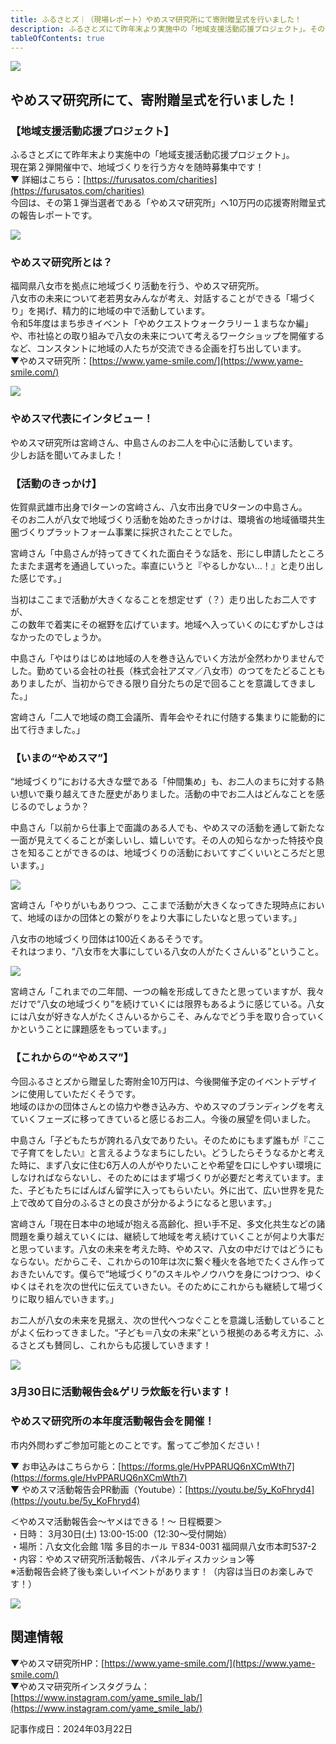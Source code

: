 ```yaml
---
title: ふるさとズ｜（現場レポート）やめスマ研究所にて寄附贈呈式を行いました！
description: ふるさとズにて昨年末より実施中の「地域支援活動応援プロジェクト」。その第１弾当選者である「やめスマ研究所」へ10万円の応援寄附贈呈式の報告レポートです。
tableOfContents: true
---
```






![](../../../assets/images/info_240322-support-pj01-02-01.webp)

## やめスマ研究所にて、寄附贈呈式を行いました！  



### 【地域支援活動応援プロジェクト】

ふるさとズにて昨年末より実施中の「地域支援活動応援プロジェクト」。  
現在第２弾開催中で、地域づくりを行う方々を随時募集中です！  
▼ 詳細はこちら：[https://furusatos.com/charities](https://furusatos.com/charities)  
今回は、その第１弾当選者である「やめスマ研究所」へ10万円の応援寄附贈呈式の報告レポートです。




![](../../../assets/images/info_240322-support-pj01-02-02.webp)

### やめスマ研究所とは？

福岡県八女市を拠点に地域づくり活動を行う、やめスマ研究所。  
八女市の未来について老若男女みんなが考え、対話することができる「場づくり」を掲げ、精力的に地域の中で活動しています。  
令和5年度はまち歩きイベント「やめクエストウォークラリー１まちなか編」や、市社協との取り組みで八女の未来について考えるワークショップを開催するなど、コンスタントに地域の人たちが交流できる企画を打ち出しています。  
▼やめスマ研究所：[https://www.yame-smile.com/](https://www.yame-smile.com/)



![](../../../assets/images/info_240322-support-pj01-02-03.webp)

### やめスマ代表にインタビュー！

やめスマ研究所は宮﨑さん、中島さんのお二人を中心に活動しています。  
少しお話を聞いてみました！

### 【活動のきっかけ】

佐賀県武雄市出身でIターンの宮﨑さん、八女市出身でUターンの中島さん。  
そのお二人が八女で地域づくり活動を始めたきっかけは、環境省の地域循環共生圏づくりプラットフォーム事業に採択されたことでした。


宮﨑さん「中島さんが持ってきてくれた面白そうな話を、形にし申請したところたまたま選考を通過していった。率直にいうと『やるしかない…！』と走り出した感じです。」

当初はここまで活動が大きくなることを想定せず（？）走り出したお二人ですが、  
この数年で着実にその裾野を広げています。地域へ入っていくのにむずかしさはなかったのでしょうか。

中島さん「やはりはじめは地域の人を巻き込んでいく方法が全然わかりませんでした。勤めている会社の社長（株式会社アズマ／八女市）のつてをたどることもありましたが、当初からできる限り自分たちの足で回ることを意識してきました。」

宮﨑さん「二人で地域の商工会議所、青年会やそれに付随する集まりに能動的に出て行きました。」



### 【いまの“やめスマ”】

“地域づくり”における大きな壁である「仲間集め」も、お二人のまちに対する熱い想いで乗り越えてきた歴史がありました。活動の中でお二人はどんなことを感じるのでしょうか？


中島さん「以前から仕事上で面識のある人でも、やめスマの活動を通して新たな一面が見えてくることが楽しいし、嬉しいです。その人の知らなかった特技や良さを知ることができるのは、地域づくりの活動においてすごくいいところだと思います。」




![](../../../assets/images/info_240322-support-pj01-02-04.webp)



宮﨑さん「やりがいもありつつ、ここまで活動が大きくなってきた現時点において、地域のほかの団体との繋がりをより大事にしたいなと思っています。」


八女市の地域づくり団体は100近くあるそうです。  
それはつまり、“八女市を大事にしている八女の人がたくさんいる”ということ。






![](../../../assets/images/info_240322-support-pj01-02-05.webp)

宮﨑さん「これまでの二年間、一つの輪を形成してきたと思っていますが、我々だけで“八女の地域づくり”を続けていくには限界もあるように感じている。八女には八女が好きな人がたくさんいるからこそ、みんなでどう手を取り合っていくかということに課題感をもっています。」


### 【これからの“やめスマ”】

今回ふるさとズから贈呈した寄附金10万円は、今後開催予定のイベントデザインに使用していただくそうです。  
地域のほかの団体さんとの協力や巻き込み方、やめスマのブランディングを考えていくフェーズに移ってきていると感じるお二人。今後の展望を伺いました。



中島さん「子どもたちが誇れる八女でありたい。そのためにもまず誰もが『ここで子育てをしたい』と言えるようなまちにしたい。どうしたらそうなるかと考えた時に、まず八女に住む6万人の人がやりたいことや希望を口にしやすい環境にしなければならないし、そのためにはまず場づくりが必要だと考えています。また、子どもたちにばんばん留学に入ってもらいたい。外に出て、広い世界を見た上で改めて自分のふるさとの良さが分かるようになると思います。」



宮﨑さん「現在日本中の地域が抱える高齢化、担い手不足、多文化共生などの諸問題を乗り越えていくには、継続して地域を考え続けていくことが何より大事だと思っています。八女の未来を考えた時、やめスマ、八女の中だけではどうにもならない。だからこそ、これからの10年は次に繋ぐ種火を各地でたくさん作っておきたいんです。僕らで“地域づくり”のスキルやノウハウを身につけつつ、ゆくゆくはそれを次の世代に伝えていきたい。そのためにこれからも継続して場づくりに取り組んでいきます。」



お二人が八女の未来を見据え、次の世代へつなぐことを意識し活動していることがよく伝わってきました。“子ども＝八女の未来”という根拠のある考え方に、ふるさとズも賛同し、これからも応援していきます！




![](../../../assets/images/info_240322-support-pj01-02-06.webp)

### 3月30日に活動報告会&ゲリラ炊飯を行います！

### やめスマ研究所の本年度活動報告会を開催！

市内外問わずご参加可能とのことです。奮ってご参加ください！

▼ お申込みはこちらから：[https://forms.gle/HvPPARUQ6nXCmWth7](https://forms.gle/HvPPARUQ6nXCmWth7)  
▼ やめスマ活動報告会PR動画（Youtube）：[https://youtu.be/5y_KoFhryd4](https://youtu.be/5y_KoFhryd4)  



＜やめスマ活動報告会～ヤメはできる！～ 日程概要＞  
・日時： 3月30日(土) 13:00-15:00（12:30～受付開始）  
・場所：八女文化会館 1階 多目的ホール 〒834-0031 福岡県八女市本町537-2  
・内容：やめスマ研究所活動報告、パネルディスカッション等  
※活動報告会終了後も楽しいイベントがあります！（内容は当日のお楽しみです！）




![](../../../assets/images/info_240322-support-pj01-02-07.webp)

## 関連情報

▼やめスマ研究所HP：[https://www.yame-smile.com/](https://www.yame-smile.com/)  
▼やめスマ研究所インスタグラム：[https://www.instagram.com/yame_smile_lab/](https://www.instagram.com/yame_smile_lab/)


記事作成日：2024年03月22日